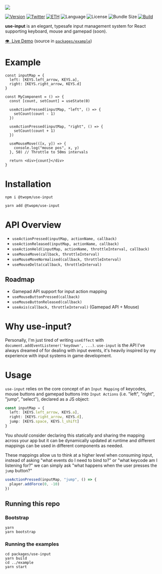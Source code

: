 

<a href=""><img src="https://github.com/bfollington/use-input/raw/main/banner.png" /></a>
<br />

[![Version](https://img.shields.io/npm/v/@twopm/use-input?style=flat&colorA=000000&colorB=000000)](https://npmjs.com/package/@twopm/use-input)
[![Twitter](https://img.shields.io/twitter/follow/vivavolt?label=%40vivavolt&style=flat&colorA=000000&colorB=000000&logo=twitter&logoColor=000000)](https://twitter.com/vivavolt)
[![ETH](https://img.shields.io/badge/ETH-f5f5f5?style=flat&colorA=000000&colorB=000000)](https://blockchain.com/eth/address/0x981e493b795A7a28c43Bf8d7a8E125C419435Fa7)
![Language](https://img.shields.io/github/languages/top/bfollington/use-input?style=flat&colorA=000000&colorB=000000)
![License](https://img.shields.io/github/license/bfollington/use-input?style=flat&colorA=000000&colorB=000000)
![Bundle Size](https://img.shields.io/bundlephobia/min/@twopm/use-input?style=flat&colorA=000000&colorB=000000)
[![Build](https://github.com/bfollington/use-input/workflows/Build/badge.svg)](https://github.com/bfollington/use-input/actions?query=workflow%3A%22Build%22)

<p><strong>use-input</strong> is an elegant, typesafe input management system for React supporting keyboard, mouse and gamepad (soon).</p>
  
<p><a href="https://use-input.vercel.app/">👁 &nbsp;Live Demo</a> (source in <a href="https://github.com/bfollington/use-input/tree/main/packages/example"><code>packages/example</code></a>)</p>

# Example

```tsx
const inputMap = {
  left: [KEYS.left_arrow, KEYS.a],
  right: [KEYS.right_arrow, KEYS.d]
}

const MyComponent = () => {
  const [count, setCount] = useState(0)

  useActionPressed(inputMap, "left", () => {
    setCount(count - 1)
  })

  useActionPressed(inputMap, "right", () => {
    setCount(count + 1)
  })

  useMouseMove(([x, y]) => {
    console.log("mouse pos", x, y)
  }, 50) // Throttle to 50ms intervals

  return <div>{count}</div>
}
```

# Installation
```
npm i @twopm/use-input
```

```
yarn add @twopm/use-input
```

# API Overview

- `useActionPressed(inputMap, actionName, callback)`
- `useActionReleased(inputMap, actionName, callback)`
- `useActionHeld(inputMap, actionName, throttleInterval, callback)`
- `useMouseMove(callback, throttleInterval)`
- `useMouseMoveNormalised(callback, throttleInterval)`
- `useMouseDelta(callback, throttleInterval)`

## Roadmap

- Gamepad API support for input action mapping
- `useMouseButtonPressed(callback)`
- `useMouseButtonReleased(callback)`
- `useAxis(callback, throttleInterval)` (Gamepad API + Mouse)

# Why use-input?

Personally, I'm just tired of writing `useEffect` with `document.addEventListener('keydown', ...)`. `use-input` is the API I've always dreamed of for dealing with input events, it's heavily inspired by my experience with input systems in game development.

# Usage 

`use-input` relies on the core concept of an `Input Mapping` of keycodes, mouse buttons and gamepad buttons into `Input Actions` (i.e. "left", "right", "jump", "select"), declared as a JS object:

```ts
const inputMap = {
  left: [KEYS.left_arrow, KEYS.a],
  right: [KEYS.right_arrow, KEYS.d],
  jump: [KEYS.space, KEYS.l_shift]
}
```

You _should_ consider declaring this statically and sharing the mapping across your app but it can be dynamically updated at runtime and different mappings can be used in different components as needed.

These mappings allow us to think at a higher level when consuming input, instead of asking "what events do I need to bind to?" or "what keycode am I listening for?" we can simply ask "what happens when the user presses the `jump` button?"

```ts
useActionPressed(inputMap, "jump", () => {
  player.addForce(0, -10)
})
```

## Running this repo

### Bootstrap

```
yarn
yarn bootstrap
```

### Running the examples

```
cd packages/use-input
yarn build
cd ../example
yarn start
```
